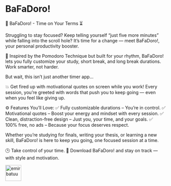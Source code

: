 # BaFaDoro!

🎯 BaFaDoro! - Time on Your Terms ⏳

Struggling to stay focused? Keep telling yourself “just five more minutes” while falling into the scroll hole?
It’s time for a change — meet BaFaDoro!, your personal productivity booster.

🧠 Inspired by the Pomodoro Technique but built for your rhythm, BaFaDoro! lets you fully customize your study, short break, and long break durations. Work smarter, not harder.

But wait, this isn’t just another timer app...

💥 Get fired up with motivational quotes on screen while you work! Every session, you’re greeted with words that push you to keep going — even when you feel like giving up.

⚙️ Features You’ll Love:
✅ Fully customizable durations – You’re in control.
✅ Motivational quotes – Boost your energy and mindset with every session.
✅ Clean, distraction-free design – Just you, your time, and your goals.
✅ 100% free, no ads – Because your focus deserves respect.

Whether you’re studying for finals, writing your thesis, or learning a new skill,
BaFaDoro! is here to keep you going, one focused session at a time.

🕒 Take control of your time.
📲 Download BaFaDoro! and stay on track — with style and motivation.







<a href="https://github.com/emirbatuu" target="_blank">
  <img src="https://avatars.githubusercontent.com/emirbatuu?v=4" width="50px" alt="emirbatuu"/>
</a>
